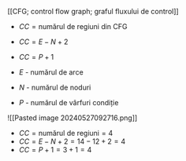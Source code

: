 [[CFG; control flow graph; graful fluxului de control]]
- $CC=\text{numărul de regiuni din CFG}$
- $CC=E-N+2$
- $CC=P+1$

- $E$ - numărul de arce
- $N$ - numărul de noduri
- $P$ - numărul de vârfuri condiție

![[Pasted image 20240527092716.png]]

- $CC=\text{numărul de regiuni}=4$
- $CC=E-N+2=14-12+2=4$
- $CC=P+1=3+1=4$
